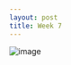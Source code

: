 ```yaml
---
layout: post
title: Week 7
---
```


![image](https://github.com/user-attachments/assets/d04d8dab-6e36-4fe5-af56-8e8278eaab24)
